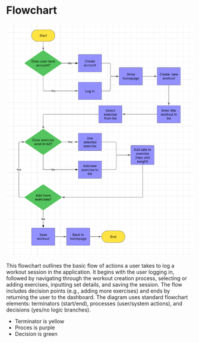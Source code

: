 # Flowchart

![Flowchart](./screenshots/flowchart.png)

This flowchart outlines the basic flow of actions a user takes to log a workout session in the application. It begins with the user logging in, followed by navigating through the workout creation process, selecting or adding exercises, inputting set details, and saving the session. The flow includes decision points (e.g., adding more exercises) and ends by returning the user to the dashboard. The diagram uses standard flowchart elements: terminators (start/end), processes (user/system actions), and decisions (yes/no logic branches).

- Terminator is yellow
- Proces is purple
- Decision is green
